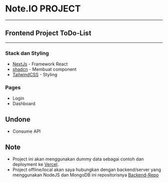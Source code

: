 # Note.IO PROJECT

---

## Frontend Project ToDo-List

---

### Stack dan Styling

- [NextJs](https://nextjs.org) - Framework React
- [shadcn](https://ui.shadcn.com/) - Membuat component
- [TailwindCSS](https://tailwindcss.com/) - Styling

### Pages

- Login
- Dashboard

## Undone

- Consume API

## Note

- Project ini akan menggunakan dummy data sebagai contoh dan deployment ke [Vercel](vercel.com).
- Project offline/local akan saya hubungkan dengan backend/server yang menggunakan NodeJS dan MongoDB ini repositorisnya [Backend-Repo](https://github.com/FajriSiiv/backend_todo)
